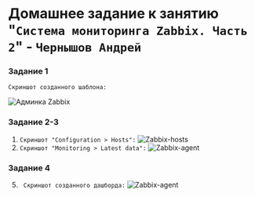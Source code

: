 # Домашнее задание к занятию "`Система мониторинга Zabbix. Часть 2`" - `Чернышов Андрей`

### Задание 1

`Скриншот созданного шаблона:`

![Админка Zabbix](https://github.com/ANDREYTOLOGY/zabbixx-hw/blob/main/img/zabbit-custom-template.png)


### Задание 2-3

1. `Скриншот "Configuration > Hosts":`
   ![Zabbix-hosts](https://github.com/ANDREYTOLOGY/zabbixx-hw/blob/main/img/zabbix-host.png)
2. `Скриншот "Monitoring > Latest data":`
   ![Zabbix-agent](https://github.com/ANDREYTOLOGY/zabbixx-hw/blob/main/img/zabbix_latest-data.png)

### Задание 4
5. ` Скриншот созданного дашборда:`
 ![Zabbix-agent](https://github.com/ANDREYTOLOGY/zabbixx-hw/blob/main/img/zabbix-dashboard.png)
